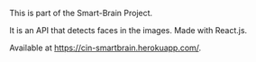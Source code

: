 This is part of the Smart-Brain Project.

It is an API that detects faces in the images.
Made with React.js.

Available at https://cin-smartbrain.herokuapp.com/.

